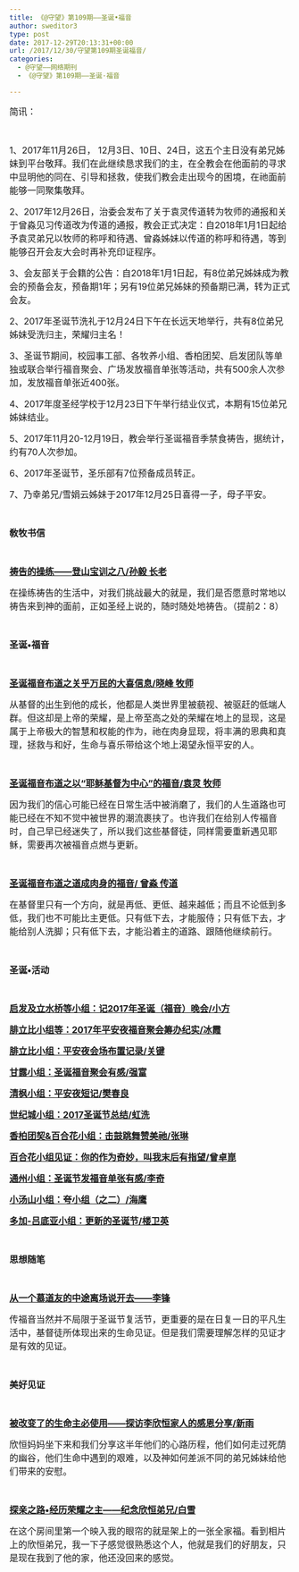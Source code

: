 ```yaml
---
title: 《@守望》第109期——圣诞•福音
author: sweditor3
type: post
date: 2017-12-29T20:13:31+00:00
url: /2017/12/30/守望第109期圣诞福音/
categories:
  - @守望——网络期刊
  - 《@守望》第109期——圣诞·福音

---
```

<span style="font-size: 12pt;">简讯：</span>

&nbsp;

<span style="font-size: 12pt;">1、2017年11月26日， 12月3日、10日、24日，这五个主日没有弟兄姊妹到平台敬拜。我们在此继续恳求我们的主，在全教会在他面前的寻求中显明他的同在、引导和拯救，使我们教会走出现今的困境，在祂面前能够一同聚集敬拜。</span>
  
<span style="font-size: 12pt;">2、2017年12月26日，治委会发布了关于袁灵传道转为牧师的通报和关于曾淼见习传道改为传道的通报，教会正式决定：自2018年1月1日起给予袁灵弟兄以牧师的称呼和待遇、曾淼姊妹以传道的称呼和待遇，等到能够召开会友大会时再补充印证程序。</span>
  
<span style="font-size: 12pt;">3、会友部关于会籍的公告：自2018年1月1日起，有8位弟兄姊妹成为教会的预备会友，预备期1年；另有19位弟兄姊妹的预备期已满，转为正式会友。</span>
  
<span style="font-size: 12pt;">2、2017年圣诞节洗礼于12月24日下午在长远天地举行，共有8位弟兄姊妹受洗归主，荣耀归主名！</span>
  
<span style="font-size: 12pt;">3、圣诞节期间，校园事工部、各牧养小组、香柏团契、启发团队等单独或联合举行福音聚会、广场发放福音单张等活动，共有500余人次参加，发放福音单张近400张。</span>
  
<span style="font-size: 12pt;">4、2017年度圣经学校于12月23日下午举行结业仪式，本期有15位弟兄姊妹结业。</span>
  
<span style="font-size: 12pt;">5、2017年11月20-12月19日，教会举行圣诞福音季禁食祷告，据统计，约有70人次参加。</span>
  
<span style="font-size: 12pt;">6、2017年圣诞节，圣乐部有7位预备成员转正。</span>
  
<span style="font-size: 12pt;">7、乃幸弟兄/雪娟云姊妹于2017年12月25日喜得一子，母子平安。</span>

&nbsp;

<span style="font-size: 12pt;"><strong>敎牧书信</strong></span>

&nbsp;

<span style="font-size: 12pt;"><a href="/2017/12/30/祷告的操练登山宝训讲道之八/"><strong>祷告的操练——登山宝训之八/孙毅 长老</strong></a></span>

<span style="font-size: 12pt;">在操练祷告的生活中，对我们挑战最大的就是，我们是否愿意时常地以祷告来到神的面前，正如圣经上说的，随时随处地祷告。（提前2：8）</span>

&nbsp;

<span style="font-size: 12pt;"><strong>圣诞•福音</strong></span>

&nbsp;

<span style="font-size: 12pt;"><a href="/2017/12/30/圣诞福音布道关乎万民的大喜信息/"><strong>圣诞福音布道之关乎万民的大喜信息/晓峰 牧师</strong></a></span>

<span style="font-size: 12pt;">从基督的出生到他的成长，他都是人类世界里被藐视、被驱赶的低端人群。但这却是上帝的荣耀，是上帝至高之处的荣耀在地上的显现，这是属于上帝极大的智慧和权能的作为，祂在肉身显现，将丰满的恩典和真理，拯救与和好，生命与喜乐带给这个地上渴望永恒平安的人。</span>

&nbsp;

<span style="font-size: 12pt;"><a href="/2017/12/30/圣诞福音布道以耶稣基督为中心的福音/"><strong>圣诞福音布道之以“耶稣基督为中心”的福音/袁灵 牧师</strong></a></span>

<span style="font-size: 12pt;">因为我们的信心可能已经在日常生活中被消磨了，我们的人生道路也可能已经在不知不觉中被世界的潮流裹挟了。也许我们在给别人传福音时，自己早已经迷失了，所以我们这些基督徒，同样需要重新遇见耶稣，需要再次被福音点燃与更新。</span>

&nbsp;

<span style="font-size: 12pt;"><a href="/2017/12/30/圣诞福音布道道成肉身的福音/"><strong>圣诞福音布道之道成肉身的福音/ 曾淼 传道</strong></a></span>

<span style="font-size: 12pt;">在基督里只有一个方向，就是再低、更低、越来越低；而且不论低到多低，我们也不可能比主更低。只有低下去，才能服侍；只有低下去，才能给别人洗脚；只有低下去，才能沿着主的道路、跟随他继续前行。</span>

&nbsp;

<span style="font-size: 12pt;"><strong>圣诞•活动</strong></span>

&nbsp;

<span style="font-size: 12pt;"><a href="/2017/12/30/启发小组记2017年圣诞福音晚会/"><strong>启发及立水桥等小组：记2017年圣诞（福音）晚会/小方</strong></a></span>

<span style="font-size: 12pt;"><a href="/2017/12/30/腓立比小组等2017年平安夜福音聚会筹办纪实/"><strong>腓立比小组等：2017年平安夜福音聚会筹办纪实/冰霞</strong></a></span>

<span style="font-size: 12pt;"><a href="/2017/12/30/腓立比小组平安夜会场布置记录/"><strong>腓立比小组：平安夜会场布置记录/关键</strong></a></span>

<span style="font-size: 12pt;"><a href="/2017/12/30/甘露小组圣诞福音聚会有感/"><strong>甘露小组：圣诞福音聚会有感/强富</strong></a></span>

<span style="font-size: 12pt;"><a href="/2017/12/30/清风小组平安夜短记/"><strong>清枫小组：平安夜短记/樊春良</strong></a></span>

<span style="font-size: 12pt;"><a href="/2017/12/30/世纪城小组2017圣诞节不再一样/"><strong>世纪城小组：2017圣诞节总结/虹洗</strong></a></span>

<span style="font-size: 12pt;"><a href="/2017/12/30/香柏团契百合花小组击鼓跳舞赞美祂/"><strong>香柏团契&百合花小组：击鼓跳舞赞美祂/张琳</strong></a></span>

<span style="font-size: 12pt;"><a href="/2017/12/30/见证你的作为奇妙叫我末后有指望/"><strong>百合花小组见证：你的作为奇妙，叫我末后有指望/曾卓崑</strong></a></span>

<span style="font-size: 12pt;"><a href="/2017/12/29/通州小组圣诞节发福音单张有感/"><strong>通州小组：圣诞节发福音单张有感/李奇</strong></a></span>

<span style="font-size: 12pt;"><a href="/2017/12/29/小汤山小组夸小组之二/"><strong>小汤山小组：夸小组（之二）/海鹰</strong></a></span>

<span style="font-size: 12pt;"><a href="/2017/12/29/多加吕底亚小组更新的圣诞节/"><strong>多加-吕底亚小组：更新的圣诞节/楼卫英</strong></a></span>

&nbsp;

<span style="font-size: 12pt;"><strong>思想随笔</strong></span>

&nbsp;

<span style="font-size: 12pt;"><a href="/2017/12/29/从一位慕道友的中途离场说开去/"><strong>从一个慕道友的中途离场说开去——李锋</strong></a></span>

<span style="font-size: 12pt;">传福音当然并不局限于圣诞节复活节，更重要的是在日复一日的平凡生活中，基督徒所体现出来的生命见证。但是我们需要理解怎样的见证才是有效的见证。</span>

&nbsp;

<span style="font-size: 12pt;"><strong>美好见证</strong></span>

&nbsp;

<span style="font-size: 12pt;"><a href="/2017/12/29/被改变了的生命主必使用/"><strong>被改变了的生命主必使用——探访李欣恒家人的感恩分享/新雨</strong></a></span>

<span style="font-size: 12pt;">欣恒妈妈坐下来和我们分享这半年他们的心路历程，他们如何走过死荫的幽谷，他们生命中遇到的艰难，以及神如何差派不同的弟兄姊妹给他们带来的安慰。</span>

&nbsp;

<span style="font-size: 12pt;"><a href="/2017/12/29/探亲之路经历荣耀之主/"><strong>探亲之路•经历荣耀之主——纪念欣恒弟兄/白雪</strong></a></span>

<span style="font-size: 12pt;">在这个房间里第一个映入我的眼帘的就是架上的一张全家福。看到相片上的欣恒弟兄，我一下子感觉很熟悉这个人，他就是我们的好朋友，只是现在我到了他的家，他还没回来的感觉。</span>